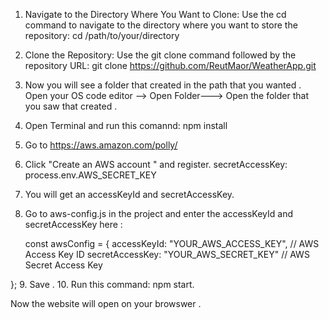 1. Navigate to the Directory Where You Want to Clone: Use the cd command to navigate to the directory where you want to store the repository: cd /path/to/your/directory

2. Clone the Repository: Use the git clone command followed by the repository URL: git clone https://github.com/ReutMaor/WeatherApp.git

3. Now you will see a folder that created in the path that you wanted . Open your OS code editor --> Open Folder---> Open the folder that you saw that created .

4. Open Terminal and run this comannd: npm install
5. Go to https://aws.amazon.com/polly/
6. Click "Create an AWS account " and register.
    secretAccessKey: process.env.AWS_SECRET_KEY
7. You will get an accessKeyId and secretAccessKey.
8.  Go to aws-config.js in the project and enter the accessKeyId and secretAccessKey here :

    const awsConfig = {
    accessKeyId: "YOUR_AWS_ACCESS_KEY", // AWS Access Key ID
    secretAccessKey: "YOUR_AWS_SECRET_KEY" // AWS Secret Access Key

};
9. Save .
10. Run this command: npm start.
  
Now the website will open on your browswer .
